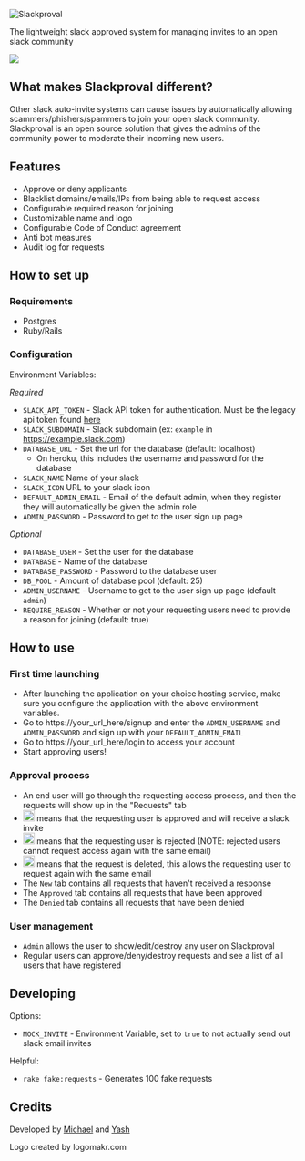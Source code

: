 ![Slackproval](https://i.imgur.com/k78sOmi.png)

The lightweight slack approved system for managing invites to an open slack community

![](https://i.imgur.com/RPrOmu1.png)

## What makes Slackproval different?
Other slack auto-invite systems can cause issues by automatically allowing scammers/phishers/spammers to join your open slack community. Slackproval is an open source solution that gives the admins of the community power to moderate their incoming new users.

## Features
- Approve or deny applicants
- Blacklist domains/emails/IPs from being able to request access
- Configurable required reason for joining
- Customizable name and logo
- Configurable Code of Conduct agreement
- Anti bot measures
- Audit log for requests

## How to set up
### Requirements
- Postgres
- Ruby/Rails
### Configuration
Environment Variables:

*Required*

- `SLACK_API_TOKEN` - Slack API token for authentication. Must be the legacy api token found [here](https://api.slack.com/custom-integrations/legacy-tokens)
- `SLACK_SUBDOMAIN` - Slack subdomain (ex: `example` in https://example.slack.com)
- `DATABASE_URL` - Set the url for the database (default: localhost)
  - On heroku, this includes the username and password for the database
- `SLACK_NAME` Name of your slack
- `SLACK_ICON` URL to your slack icon
- `DEFAULT_ADMIN_EMAIL` - Email of the default admin, when they register they will automatically be given the admin role
- `ADMIN_PASSWORD` - Password to get to the user sign up page

*Optional*

- `DATABASE_USER` - Set the user for the database
- `DATABASE` - Name of the database
- `DATABASE_PASSWORD` - Password to the database user
- `DB_POOL` - Amount of database pool (default: 25)
- `ADMIN_USERNAME` - Username to get to the user sign up page (default `admin`)
- `REQUIRE_REASON` - Whether or not your requesting users need to provide a reason for joining (default: true)

## How to use
### First time launching
- After launching the application on your choice hosting service, make sure you configure the application with the above environment variables.
- Go to https://your_url_here/signup and enter the `ADMIN_USERNAME` and `ADMIN_PASSWORD` and sign up with your `DEFAULT_ADMIN_EMAIL`
- Go to https://your_url_here/login to access your account
- Start approving users!
### Approval process
- An end user will go through the requesting access process, and then the requests will show up in the "Requests" tab
- <img src="https://i.imgur.com/UquEppG.png" alt="green checkmark" width="20" height="20"> means that the requesting user is approved and will receive a slack invite
- <img src="https://imgur.com/XJF8jAj.png" alt="yellow X" width="20" height="20"> means that the requesting user is rejected (NOTE: rejected users cannot request access again with the same email)
- <img src="https://imgur.com/Hy9cTVK.png" alt="red trashcan" width="20" height="20"> means that the request is deleted, this allows the requesting user to request again with the same email
- The `New` tab contains all requests that haven't received a response
- The `Approved` tab contains all requests that have been approved
- The `Denied` tab contains all requests that have been denied
### User management
- `Admin` allows the user to show/edit/destroy any user on Slackproval
- Regular users can approve/deny/destroy requests and see a list of all users that have registered

## Developing
Options:
- `MOCK_INVITE` - Environment Variable, set to `true` to not actually send out slack email invites

Helpful:
- `rake fake:requests` - Generates 100 fake requests

## Credits
Developed by [Michael](https://github.com/mikestephens) and [Yash](https://github.com/YashdalfTheGray)

Logo created by logomakr.com
